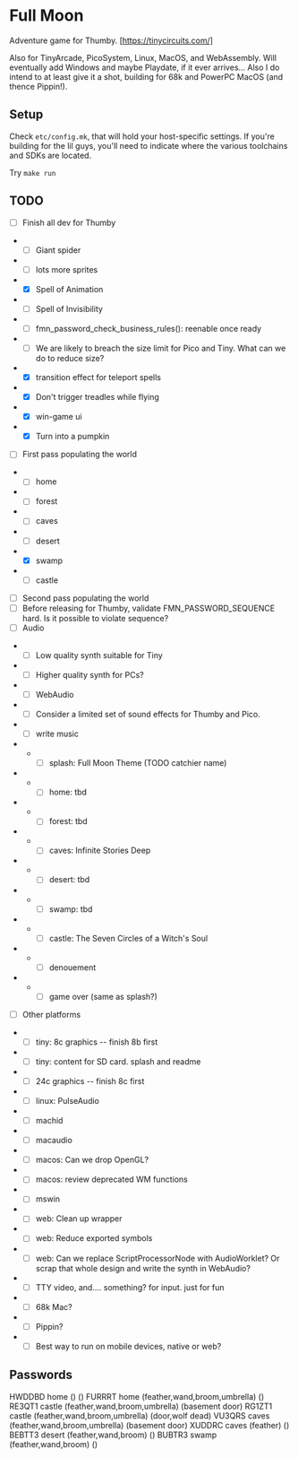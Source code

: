 # Full Moon

Adventure game for Thumby. [https://tinycircuits.com/]

Also for TinyArcade, PicoSystem, Linux, MacOS, and WebAssembly.
Will eventually add Windows and maybe Playdate, if it ever arrives...
Also I do intend to at least give it a shot, building for 68k and PowerPC MacOS (and thence Pippin!).

## Setup

Check `etc/config.mk`, that will hold your host-specific settings.
If you're building for the lil guys, you'll need to indicate where the various toolchains and SDKs are located.

Try `make run`

## TODO

- [ ] Finish all dev for Thumby
- - [ ] Giant spider
- - [ ] lots more sprites
- - [x] Spell of Animation
- - [ ] Spell of Invisibility
- - [ ] fmn_password_check_business_rules(): reenable once ready
- - [ ] We are likely to breach the size limit for Pico and Tiny. What can we do to reduce size?
- - [x] transition effect for teleport spells
- - [x] Don't trigger treadles while flying
- - [x] win-game ui
- - [x] Turn into a pumpkin
- [ ] First pass populating the world
- - [ ] home
- - [ ] forest
- - [ ] caves
- - [ ] desert
- - [x] swamp
- - [ ] castle
- [ ] Second pass populating the world
- [ ] Before releasing for Thumby, validate FMN_PASSWORD_SEQUENCE hard. Is it possible to violate sequence?
- [ ] Audio
- - [ ] Low quality synth suitable for Tiny
- - [ ] Higher quality synth for PCs?
- - [ ] WebAudio
- - [ ] Consider a limited set of sound effects for Thumby and Pico.
- - [ ] write music
- - - [ ] splash: Full Moon Theme (TODO catchier name)
- - - [ ] home: tbd
- - - [ ] forest: tbd
- - - [ ] caves: Infinite Stories Deep
- - - [ ] desert: tbd
- - - [ ] swamp: tbd
- - - [ ] castle: The Seven Circles of a Witch's Soul
- - - [ ] denouement
- - - [ ] game over (same as splash?)
- [ ] Other platforms
- - [ ] tiny: 8c graphics -- finish 8b first
- - [ ] tiny: content for SD card. splash and readme
- - [ ] 24c graphics -- finish 8c first
- - [ ] linux: PulseAudio
- - [ ] machid
- - [ ] macaudio
- - [ ] macos: Can we drop OpenGL?
- - [ ] macos: review deprecated WM functions
- - [ ] mswin
- - [ ] web: Clean up wrapper
- - [ ] web: Reduce exported symbols
- - [ ] web: Can we replace ScriptProcessorNode with AudioWorklet? Or scrap that whole design and write the synth in WebAudio?
- - [ ] TTY video, and.... something? for input. just for fun
- - [ ] 68k Mac?
- - [ ] Pippin?
- - [ ] Best way to run on mobile devices, native or web?

## Passwords

HWDDBD home () ()
FURRRT home (feather,wand,broom,umbrella) ()
RE3QT1 castle (feather,wand,broom,umbrella) (basement door)
RG1ZT1 castle (feather,wand,broom,umbrella) (door,wolf dead)
VU3QRS caves (feather,wand,broom,umbrella) (basement door)
XUDDRC caves (feather) ()
BEBTT3 desert (feather,wand,broom) ()
BUBTR3 swamp (feather,wand,broom) ()
